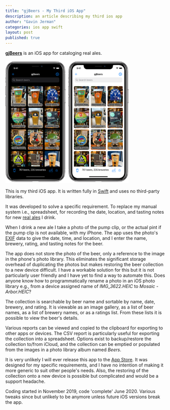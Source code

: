 ```yaml
---
title: "gjBeers - My Third iOS App"
description: an article describing my third ios app
author: "Gavin Jerman"
categories: ios app swift
layout: post
published: true
---
```


[**gjBeers**](/gjBeers) is an iOS app for cataloging real ales.

<img width="384" src="/images/2021-08-23-gjbeers-ios-app-1.png"/>


This is my third iOS app. It is written fully in [Swift](https://swift.org) and uses no third-party libraries.

It was developed to solve a specific requirement. To replace my manual system i.e., spreadsheet, for recording the date, location, and tasting notes for new [real ales](https://en.wikipedia.org/wiki/Real_ale) I drink.

When I drink a new ale I take a photo of the pump clip, or the actual pint if the pump clip is not available, with my iPhone. The app uses the photo's [EXIF](https://en.wikipedia.org/wiki/Exif) data to give the date, time, and location, and I enter the name, brewery, rating, and tasting notes for the beer.

The app does not store the photo of the beer, only a reference to the image in the phone's photo library. This eliminates the significant storage overhead of duplicating the photos but makes restoring the beer collection to a new device difficult. I have a workable solution for this but it is not particularly user friendly and I have yet to find a way to automate this. Does anyone know how to programmatically rename a photo in an iOS photo library e.g., from a device assigned name of _IMG_3622.HEIC_ to _Mosaic - Arbor.HEIC_?

The collection is searchable by beer name and sortable by name, date, brewery, and rating. It is viewable as an image gallery, as a list of beer names, as a list of brewery names, or as a ratings list. From these lists it is possible to view the beer's details.

Various reports can be viewed and copied to the clipboard for exporting to other apps or devices. The CSV report is particularly useful for exporting the collection into a spreadsheet. Options exist to backup/restore the collection to/from iCloud, and the collection can be emptied or populated from the images in a photo library album named _Beers_.

It is very unlikely I will ever release this app to the [App Store](https://www.apple.com/uk/app-store/). It was designed for my specific requirements, and I have no intention of making it more generic to suit other people's needs. Also, the restoring of the collection onto a new device is possible but complicated and would be a support headache.

Coding started in November 2019, code 'complete' June 2020. Various tweaks since but unlikely to be anymore unless future iOS versions break the app.
